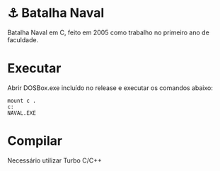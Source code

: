 # ⚓ Batalha Naval

Batalha Naval em C, feito em 2005 como trabalho no primeiro ano de faculdade.

# Executar

Abrir DOSBox.exe incluído no release e executar os comandos abaixo:

```
mount c .
c:
NAVAL.EXE
```

# Compilar

Necessário utilizar Turbo C/C++
